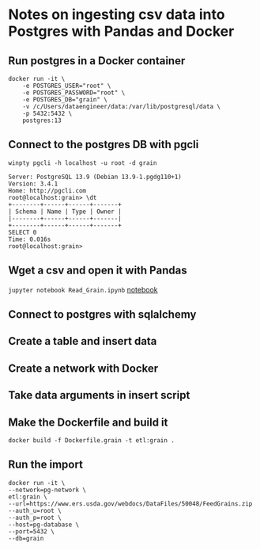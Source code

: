 # Notes on ingesting csv data into Postgres with Pandas and Docker

## Run postgres in a Docker container
```
docker run -it \
    -e POSTGRES_USER="root" \
    -e POSTGRES_PASSWORD="root" \
    -e POSTGRES_DB="grain" \
    -v /c/Users/dataengineer/data:/var/lib/postgresql/data \
    -p 5432:5432 \
    postgres:13
```
## Connect to the postgres DB with pgcli
`winpty pgcli -h localhost -u root -d grain`
```
Server: PostgreSQL 13.9 (Debian 13.9-1.pgdg110+1)
Version: 3.4.1
Home: http://pgcli.com
root@localhost:grain> \dt
+--------+------+------+-------+
| Schema | Name | Type | Owner |
|--------+------+------+-------|
+--------+------+------+-------+
SELECT 0
Time: 0.016s
root@localhost:grain>
```
## Wget a csv and open it with Pandas
`jupyter notebook Read_Grain.ipynb`
[notebook](https://github.com/BrownCasey/data-engineer-tools/blob/main/pandas_postgres/Read_Grain.ipynb)
## Connect to postgres with sqlalchemy

## Create a table and insert data

## Create a network with Docker

## Take data arguments in insert script

## Make the Dockerfile and build it
`docker build -f Dockerfile.grain -t etl:grain .`

## Run the import
```
docker run -it \
--network=pg-network \
etl:grain \
--url=https://www.ers.usda.gov/webdocs/DataFiles/50048/FeedGrains.zip
--auth_u=root \
--auth_p=root \
--host=pg-database \
--port=5432 \
--db=grain
```